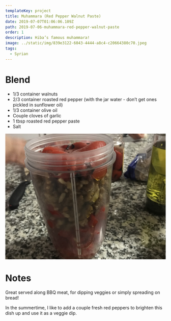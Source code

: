 ```yaml
---
templateKey: project
title: Muhammara (Red Pepper Walnut Paste)
date: 2019-07-07T01:06:06.109Z
path: 2019-07-06-muhammara-red-pepper-walnut-paste
order: 1
description: Hiba’s famous muhammara!
image: ../static/img/839e3122-6043-4444-a8c4-c20664380c70.jpeg
tags:
  - Syrian
---
```

# Blend

* 1/3 container walnuts
* 2/3 container roasted red pepper (with the jar water - don’t get ones pickled in sunflower oil)
* 1/3 container olive oil
* Couple cloves of garlic
* 1 tbsp roasted red pepper paste
* Salt

![Blend it!](/img/8e657390-4b8f-4fc4-ba5f-bd1389d9cdf9.jpeg)

# Notes

Great served along BBQ meat, for dipping veggies or simply spreading on bread!

In the summertime, I like to add a couple fresh red peppers to brighten this dish up and use it as a veggie dip.
